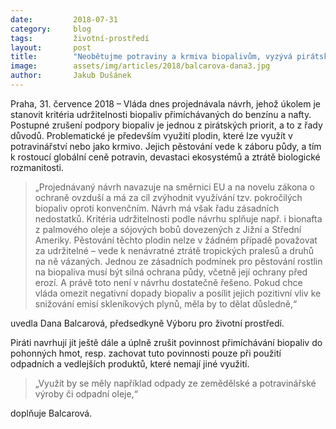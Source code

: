 ```yaml
---
date:         2018-07-31
category:     blog
tags:         životní-prostředí
layout:       post
title:        "Neobětujme potraviny a krmiva biopalivům, vyzývá pirátská předsedkyně Výboru pro životní prostředí Dana Balcarová"
image:        assets/img/articles/2018/balcarova-dana3.jpg
author:       Jakub Dušánek
---
```

  

Praha, 31. července 2018 – Vláda dnes projednávala návrh, jehož úkolem je stanovit kritéria udržitelnosti biopaliv přimíchávaných do benzínu a nafty. Postupné zrušení podpory biopaliv je jednou z pirátských priorit, a to z řady důvodů. Problematické je především využití plodin, které lze využít v potravinářství nebo jako krmivo. Jejich pěstování vede k záboru půdy, a tím k rostoucí globální ceně potravin, devastaci ekosystémů a ztrátě biologické rozmanitosti.   

> „Projednávaný návrh navazuje na směrnici EU a na novelu zákona o ochraně ovzduší a má za cíl zvýhodnit využívání tzv. pokročilých biopaliv oproti konvenčním. Návrh má však řadu zásadních nedostatků. Kritéria udržitelnosti podle návrhu splňuje např. i bionafta z palmového oleje a sójových bobů dovezených z Jižní a Střední Ameriky. Pěstování těchto plodin nelze v žádném případě považovat za udržitelné – vede k nenávratné ztrátě tropických pralesů a druhů na ně vázaných. Jednou ze zásadních podmínek pro pěstování rostlin na biopaliva musí být silná ochrana půdy, včetně její ochrany před erozí. A právě toto není v návrhu dostatečně řešeno. Pokud chce vláda omezit negativní dopady biopaliv a posílit jejich pozitivní vliv ke snižování emisí skleníkových plynů, měla by to dělat důsledně,“ 

uvedla Dana Balcarová, předsedkyně Výboru pro životní prostředí.  

Piráti navrhují jít ještě dále a úplně zrušit povinnost přimíchávání biopaliv do pohonných hmot, resp. zachovat tuto povinnosti pouze při použití odpadních a vedlejších produktů, které nemají jiné využití. 

> „Využít by se měly například odpady ze zemědělské a potravinářské výroby či odpadní oleje,“ 

doplňuje Balcarová.  
